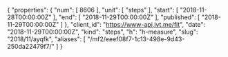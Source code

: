 {
  "properties": {
    "num": [
      8606
    ],
    "unit": [
      "steps"
    ],
    "start": [
      "2018-11-28T00:00:00Z"
    ],
    "end": [
      "2018-11-29T00:00:00Z"
    ],
    "published": [
      "2018-11-29T00:00:00Z"
    ]
  },
  "client_id": "https://www-api.jvt.me/fit",
  "date": "2018-11-29T00:00:00Z",
  "kind": "steps",
  "h": "h-measure",
  "slug": "2018/11/ayqfk",
  "aliases": [
    "/mf2/eeef08f7-1c13-498e-9d43-250da22479f7/"
  ]
}
